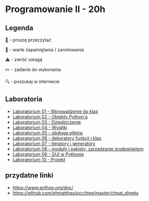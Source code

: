 # Programowanie II - 20h
## Legenda
📖 - proszę przeczytać

📝 - warte zapamiętania / zanotowania

⚠️ - zwróć uwagę

✏️ - zadanie do wykonania

🔍 - poszukaj w internecie

## Laboratoria
- [Laboratorium 01 - Wprowadzenie do klas](lab/01_classes.md)
- [Laboratorium 02 - Obiekty Python'a](lab/02_pythonic_objects.md)
- [Laboratorium 03 - Dziedziczenie](lab/03_inheritance.md)
- [Laboratorium 04 - Wyjątki](lab/04_exceptions.md)
- [Laboratorium 05 - obsługa plików](lab/05_files_serialization.md)
- [Laboratorium 06 - dekoratory funkcji i klas](lab/06_decorators.md)
- [Laboratorium 07 - iteratory i generatory](#)
- [Laboratorium 08 - moduły i pakiety, zarządzanie środowiskiem](#)
- [Laboratorium 09 - GUI w Pythonie](#)
- [Laboratorium 10 - Projekt](#)

## przydatne linki
- https://www.python.org/doc/
- https://github.com/ehmatthes/pcc/tree/master/cheat_sheets
